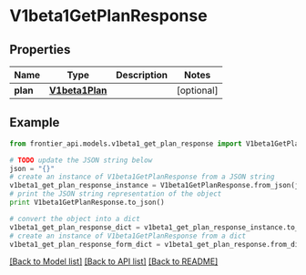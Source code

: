 # V1beta1GetPlanResponse


## Properties
Name | Type | Description | Notes
------------ | ------------- | ------------- | -------------
**plan** | [**V1beta1Plan**](V1beta1Plan.md) |  | [optional] 

## Example

```python
from frontier_api.models.v1beta1_get_plan_response import V1beta1GetPlanResponse

# TODO update the JSON string below
json = "{}"
# create an instance of V1beta1GetPlanResponse from a JSON string
v1beta1_get_plan_response_instance = V1beta1GetPlanResponse.from_json(json)
# print the JSON string representation of the object
print V1beta1GetPlanResponse.to_json()

# convert the object into a dict
v1beta1_get_plan_response_dict = v1beta1_get_plan_response_instance.to_dict()
# create an instance of V1beta1GetPlanResponse from a dict
v1beta1_get_plan_response_form_dict = v1beta1_get_plan_response.from_dict(v1beta1_get_plan_response_dict)
```
[[Back to Model list]](../README.md#documentation-for-models) [[Back to API list]](../README.md#documentation-for-api-endpoints) [[Back to README]](../README.md)


